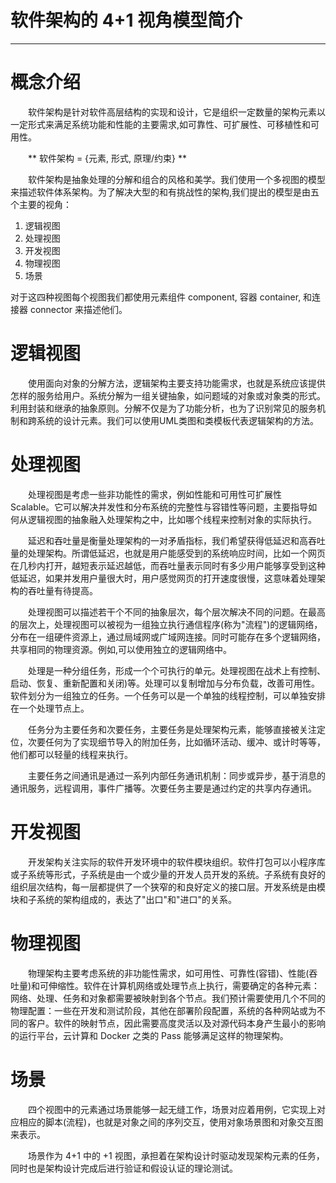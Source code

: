 # 软件架构的 4+1 视角模型简介
* * *

# 概念介绍

　　软件架构是针对软件高层结构的实现和设计，它是组织一定数量的架构元素以一定形式来满足系统功能和性能的主要需求,如可靠性、可扩展性、可移植性和可用性。

　　** 软件架构 = {元素, 形式, 原理/约束} **

　　软件架构是抽象处理的分解和组合的风格和美学。我们使用一个多视图的模型来描述软件体系架构。为了解决大型的和有挑战性的架构,我们提出的模型是由五个主要的视角：
1. 逻辑视图
2. 处理视图
3. 开发视图
4. 物理视图
5. 场景

对于这四种视图每个视图我们都使用元素组件 component, 容器 container, 和连接器 connector 来描述他们。

# 逻辑视图

　　使用面向对象的分解方法，逻辑架构主要支持功能需求，也就是系统应该提供怎样的服务给用户。系统分解为一组关键抽象，如问题域的对象或对象类的形式。利用封装和继承的抽象原则。分解不仅是为了功能分析，也为了识别常见的服务机制和跨系统的设计元素。我们可以使用UML类图和类模板代表逻辑架构的方法。

# 处理视图

　　处理视图是考虑一些非功能性的需求，例如性能和可用性可扩展性 Scalable。它可以解决并发性和分布系统的完整性与容错性等问题，主要指导如何从逻辑视图的抽象融入处理架构之中，比如哪个线程来控制对象的实际执行。

　　延迟和吞吐量是衡量处理架构的一对矛盾指标，我们希望获得低延迟和高吞吐量的处理架构。所谓低延迟，也就是用户能感受到的系统响应时间，比如一个网页在几秒内打开，越短表示延迟越低，而吞吐量表示同时有多少用户能够享受到这种低延迟，如果并发用户量很大时，用户感觉网页的打开速度很慢，这意味着处理架构的吞吐量有待提高。

　　处理视图可以描述若干个不同的抽象层次，每个层次解决不同的问题。在最高的层次上，处理视图可以被视为一组独立执行通信程序(称为"流程")的逻辑网络，分布在一组硬件资源上，通过局域网或广域网连接。同时可能存在多个逻辑网络，共享相同的物理资源。例如,可以使用独立的逻辑网络中。

　　处理是一种分组任务，形成一个个可执行的单元。处理视图在战术上有控制、启动、恢复、重新配置和关闭)等。处理可以复制增加与分布负载，改善可用性。软件划分为一组独立的任务。一个任务可以是一个单独的线程控制，可以单独安排在一个处理节点上。

　　任务分为主要任务和次要任务，主要任务是处理架构元素，能够直接被关注定位，次要任何为了实现细节导入的附加任务，比如循环活动、缓冲、或计时等等，他们都可以轻量的线程来执行。

　　主要任务之间通讯是通过一系列内部任务通讯机制：同步或异步，基于消息的通讯服务，远程调用，事件广播等。次要任务主要是通过约定的共享内存通讯。

# 开发视图

　　开发架构关注实际的软件开发环境中的软件模块组织。软件打包可以小程序库或子系统等形式，子系统是由一个或少量的开发人员开发的系统。子系统有良好的组织层次结构，每一层都提供了一个狭窄的和良好定义的接口层。开发系统是由模块和子系统的架构组成的，表达了"出口"和"进口"的关系。

# 物理视图

　　物理架构主要考虑系统的非功能性需求，如可用性、可靠性(容错)、性能(吞吐量)和可伸缩性。软件在计算机网络或处理节点上执行，需要确定的各种元素：网络、处理、任务和对象都需要被映射到各个节点。我们预计需要使用几个不同的物理配置：一些在开发和测试阶段，其他在部署阶段配置，系统的各种网站或为不同的客户。软件的映射节点，因此需要高度灵活以及对源代码本身产生最小的影响的运行平台，云计算和 Docker 之类的 Pass 能够满足这样的物理架构。

# 场景
　　四个视图中的元素通过场景能够一起无缝工作，场景对应着用例，它实现上对应相应的脚本(流程)，也就是对象之间的序列交互，使用对象场景图和对象交互图来表示。

　　场景作为 4+1 中的 +1 视图，承担着在架构设计时驱动发现架构元素的任务，同时也是架构设计完成后进行验证和假设认证的理论测试。

